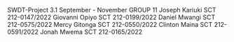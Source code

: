 SWDT-Project
3.1 September - November
GROUP 11
Joseph Kariuki SCT 212-0147/2022
Giovanni Opiyo SCT 212-0199/2022
Daniel Mwangi SCT 212-0575/2022
Mercy Gitonga SCT 212-0550/2022
Clinton Maina SCT 212-0591/2022
Jonah Mwema SCT 212-0165/2022

